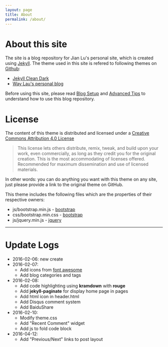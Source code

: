 ```yaml
---
layout: page 
title: About
permalink: /about/
---
```


# About this site

The site is a blog repository for Jian Lu's personal site, which is created using [Jekyll](https://jekyllrb.com/).
The theme used in this site is refered to following themes on [Github](https://github.com/):

* [Jekyll Clean Dark](https://github.com/streetturtle/jekyll-clean-dark)
* [Way Lau's personal blog](https://github.com/waylau/waylau.github.com)

Before using this site, please read [Blog Setup](/2016/02/Blog-Setup/) and
[Advanced Tips](/2016/02/advanced-tips/) to understand how to use this blog repository.

# License

The content of this theme is distributed and licensed under a [Creative Commons Attribution 4.0 License](https://creativecommons.org/licenses/by/4.0/legalcode)

> This license lets others distribute, remix, tweak, and build upon your work,
> even commercially, as long as they credit you for the original creation. This
> is the most accommodating of licenses offered. Recommended for maximum
> dissemination and use of licensed materials.

In other words: you can do anything you want with this theme on any site, just please
provide a link to the original theme on GitHub.

This theme includes the following files which are the properties of their
respective owners:

* js/bootstrap.min.js - [bootstrap](http://getbootstrap.com)
* css/bootstrap.min.css - [bootstrap](http://getbootstrap.com)
* js/jquery.min.js - [jquery](https://jquery.com)


_______

# Update Logs

* 2016-02-06: new create
* 2016-02-07:
    - Add icons from [font awesome](http://fontawesome.io/icons/)
    - Add blog categories and tags
* 2016-02-08:
    - Add code highlighting using **kramdown** with **rouge**
    - Add **jekyll-paginate** for display home page in pages
    - Add html icon in header.html
    - Add Disqus comment system
    - Add BaiduShare
* 2016-02-10:
    - Modify theme.css
    - Add "Recent Comment" widget
    - Add js to fold code block
* 2016-04-12:
    - Add "Previous/Next" links to post layout
